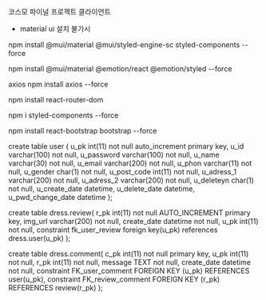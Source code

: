 코스모 파이널 프로젝트 클라이언트

- material ui 설치 불가시

npm install @mui/material @mui/styled-engine-sc styled-components --force

npm install @mui/material @emotion/react @emotion/styled --force

<!-- 사진 관련 (unsplash 가입, 키 필요)
npx create-react-app unsplash -->

axios
npm install axios --force

npm install react-router-dom

npm i styled-components --force

npm install react-bootstrap bootstrap --force

create table user (
u_pk int(11) not null auto_increment primary key,
u_id varchar(100) not null,
u_password varchar(100) not null,
u_name varchar(30) not null,
u_email varchar(200) not null,
u_phon varchar(11) not null,
u_gender char(1) not null,
u_post_code int(11) not null,
u_adress_1 varchar(200) not null,
u_adress_2 varchar(200) not null,
u_deleteyn char(1) not null,
u_create_date datetime,
u_delete_date datetime,
u_pwd_change_date datetime
);

create table dress.review(
r_pk int(11) not null AUTO_INCREMENT primary key,
img_url varchar(200) not null,
create_date datetime not null,
u_pk int(11) not null,
constraint fk_user_review foreign key(u_pk) references dress.user(u_pk)
);

create table dress.comment(
c_pk int(11) not null primary key,
u_pk int(11) not null,
r_pk int(11) not null,
message TEXT not null,
create_date datetime not null,
constraint FK_user_comment FOREIGN KEY (u_pk) REFERENCES user(u_pk),
constraint FK_review_comment FOREIGN KEY (r_pk) REFERENCES review(r_pk)
);
